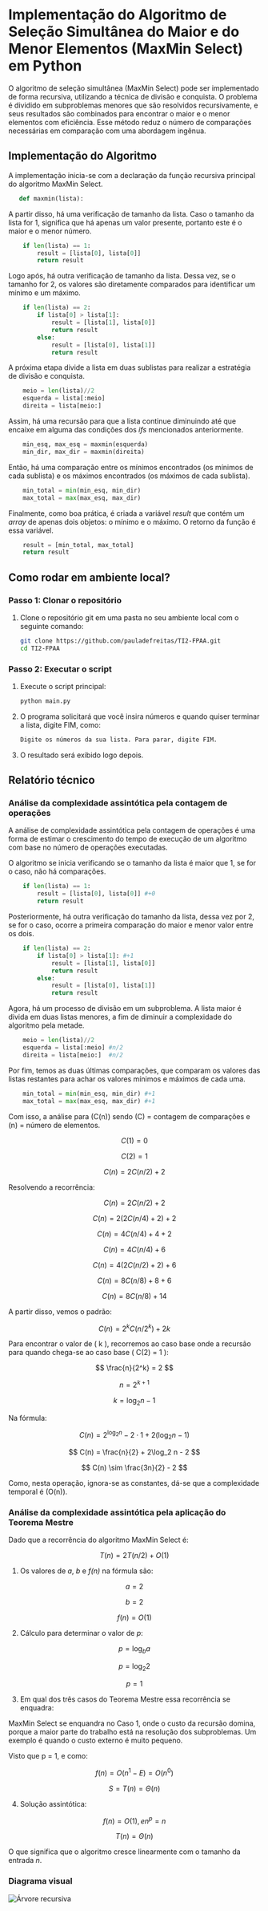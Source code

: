 # Implementação do Algoritmo de Seleção Simultânea do Maior e do Menor Elementos (MaxMin Select) em Python

O algoritmo de seleção simultânea (MaxMin Select) pode ser implementado de forma recursiva, utilizando a técnica de divisão e conquista. O problema é dividido em subproblemas menores que são resolvidos recursivamente, e seus resultados são combinados para encontrar o maior e o menor elementos com eficiência. Esse método reduz o número de comparações necessárias em comparação com uma abordagem ingênua.

## Implementação do Algoritmo

A implementação inicia-se com a declaração da função recursiva principal do algoritmo MaxMin Select.

```python
   def maxmin(lista):
```

A partir disso, há uma verificação de tamanho da lista. Caso o tamanho da lista for 1, significa que há apenas um valor presente, portanto este é o maior e o menor número.

```python
    if len(lista) == 1:
        result = [lista[0], lista[0]]
        return result
```

Logo após, há outra verificação de tamanho da lista. Dessa vez, se o tamanho for 2, os valores são diretamente comparados para identificar um mínimo e um máximo.

```python
    if len(lista) == 2:
        if lista[0] > lista[1]:
            result = [lista[1], lista[0]]
            return result
        else:
            result = [lista[0], lista[1]]
            return result
```

A próxima etapa divide a lista em duas sublistas para realizar a estratégia de divisão e conquista.

```python
    meio = len(lista)//2
    esquerda = lista[:meio]
    direita = lista[meio:]
```

Assim, há uma recursão para que a lista continue diminuindo até que encaixe em alguma das condições dos _ifs_ mencionados anteriormente.

```python
    min_esq, max_esq = maxmin(esquerda)
    min_dir, max_dir = maxmin(direita)
```

Então, há uma comparação entre os mínimos encontrados (os mínimos de cada sublista) e os máximos encontrados (os máximos de cada sublista).

```python
    min_total = min(min_esq, min_dir)
    max_total = max(max_esq, max_dir)
```

Finalmente, como boa prática, é criada a variável _result_ que contém um _array_ de apenas dois objetos: o mínimo e o máximo. O retorno da função é essa variável.

```python
    result = [min_total, max_total]
    return result
```

## Como rodar em ambiente local?

### Passo 1: Clonar o repositório

1. Clone o repositório git em uma pasta no seu ambiente local com o seguinte comando:

   ```bash
   git clone https://github.com/pauladefreitas/TI2-FPAA.git
   cd TI2-FPAA
   ```

### Passo 2: Executar o script

1. Execute o script principal:

   ```bash
   python main.py
   ```

2. O programa solicitará que você insira números e quando quiser terminar a lista, digite FIM, como:

   ```bash
   Digite os números da sua lista. Para parar, digite FIM.
   ```

3. O resultado será exibido logo depois.

## Relatório técnico

### Análise da complexidade assintótica pela contagem de operações

A análise de complexidade assintótica pela contagem de operações é uma forma de estimar o crescimento do tempo de execução de um algoritmo com base no número de operações executadas.

O algoritmo se inicia verificando se o tamanho da lista é maior que 1, se for o caso, não há comparações.

```python
    if len(lista) == 1:
        result = [lista[0], lista[0]] #+0
        return result
```

Posteriormente, há outra verificação do tamanho da lista, dessa vez por 2, se for o caso, ocorre a primeira comparação do maior e menor valor entre os dois.

```python
    if len(lista) == 2:
        if lista[0] > lista[1]: #+1
            result = [lista[1], lista[0]]
            return result
        else:
            result = [lista[0], lista[1]]
            return result
```

Agora, há um processo de divisão em um subproblema. A lista maior é divida em duas listas menores, a fim de diminuir a complexidade do algoritmo pela metade.

```python
    meio = len(lista)//2
    esquerda = lista[:meio] #n/2
    direita = lista[meio:]  #n/2
```

Por fim, temos as duas últimas comparações, que comparam os valores das listas restantes para achar os valores mínimos e máximos de cada uma.

```python
    min_total = min(min_esq, min_dir) #+1
    max_total = max(max_esq, max_dir) #+1
```

Com isso, a análise para \(C(n)\) sendo \(C\) = contagem de comparações e \(n\) = número de elementos.

$$
C(1) = 0
$$

$$
C(2) = 1
$$

$$
C(n) = 2C(n/2) + 2
$$

Resolvendo a recorrência:

$$
C(n) = 2C(n/2) + 2
$$

$$
C(n) = 2(2C(n/4) + 2) + 2
$$

$$
C(n) = 4C(n/4) + 4 + 2
$$

$$
C(n) = 4C(n/4) + 6
$$

$$
C(n) = 4(2C(n/2) + 2) + 6
$$

$$
C(n) = 8C(n/8) + 8 + 6
$$

$$
C(n) = 8C(n/8) + 14
$$

A partir disso, vemos o padrão:

$$
C(n) = 2^kC(n/2^k) + 2k
$$

Para encontrar o valor de \( k \), recorremos ao caso base onde a recursão para quando chega-se ao caso base \( C(2) = 1 \):

$$
\frac{n}{2^k} = 2
$$

$$
n = 2^{k+1}
$$

$$
k = \log_2 n - 1
$$

Na fórmula:

$$
C(n) = 2^{\log_2 n} - 2 \cdot 1 + 2(\log_2 n - 1)
$$

$$
C(n) = \frac{n}{2} + 2\log_2 n - 2
$$

$$
C(n) \sim \frac{3n}{2} - 2
$$

Como, nesta operação, ignora-se as constantes, dá-se que a complexidade temporal é \(O(n)\).

### Análise da complexidade assintótica pela aplicação do Teorema Mestre

Dado que a recorrência do algoritmo MaxMin Select é:

$$
T(n) = 2T (n/2) + O(1)
$$

1. Os valores de _a_, _b_ e _f(n)_ na fórmula são:

$$
a = 2
$$

$$
b = 2
$$

$$
f(n) = O(1)
$$

2. Cálculo para determinar o valor de _p_:

$$
p = \log_b a
$$

$$
p = \log_2 2
$$

$$
p = 1
$$

3. Em qual dos três casos do Teorema Mestre essa recorrência se enquadra:

MaxMin Select se enquandra no Caso 1, onde o custo da recursão domina, porque a maior parte do trabalho está na resolução dos subproblemas. Um exemplo é quando o custo externo é muito pequeno.

Visto que p = 1, e como:

$$
f(n) = O(n^1-E) = O(n^0)
$$

$$
S = T(n) = Θ(n)
$$

4. Solução assintótica:

$$
f(n) = O(1), e n^p = n
$$

$$
T(n) = Θ(n)
$$

O que significa que o algoritmo cresce linearmente com o tamanho da entrada _n_.

### Diagrama visual

![Árvore recursiva](assets/recursiveTree.png)
